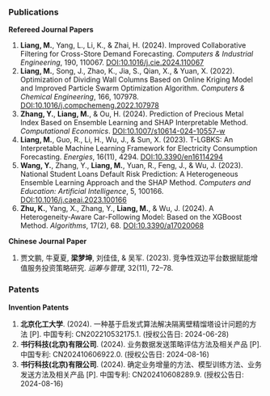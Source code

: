 ### **Publications**  
**Refereed Journal Papers**  
1. **Liang, M.**, Yang, L., Li, K., & Zhai, H. (2024). Improved Collaborative Filtering for Cross-Store Demand Forecasting. *Computers & Industrial Engineering*, 190, 110067. [DOI:10.1016/j.cie.2024.110067](https://doi.org/10.1016/j.cie.2024.110067)  
2. **Liang, M.**, Song, J., Zhao, K., Jia, S., Qian, X., & Yuan, X. (2022). Optimization of Dividing Wall Columns Based on Online Kriging Model and Improved Particle Swarm Optimization Algorithm. *Computers & Chemical Engineering*, 166, 107978. [DOI:10.1016/j.compchemeng.2022.107978](https://doi.org/10.1016/j.compchemeng.2022.107978)  
3. **Zhang, Y.**, **Liang, M.**, & Ou, H. (2024). Prediction of Precious Metal Index Based on Ensemble Learning and SHAP Interpretable Method. *Computational Economics*. [DOI:10.1007/s10614-024-10557-w](https://doi.org/10.1007/s10614-024-10557-w)  
4. **Liang, M.**, Guo, R., Li, H., Wu, J., & Sun, X. (2023). T-LGBKS: An Interpretable Machine Learning Framework for Electricity Consumption Forecasting. *Energies*, 16(11), 4294. [DOI:10.3390/en16114294](https://doi.org/10.3390/en16114294)  
5. **Wang, Y.**, Zhang, Y., **Liang, M.**, Yuan, R., Feng, J., & Wu, J. (2023). National Student Loans Default Risk Prediction: A Heterogeneous Ensemble Learning Approach and the SHAP Method. *Computers and Education: Artificial Intelligence*, 5, 100166. [DOI:10.1016/j.caeai.2023.100166](https://doi.org/10.1016/j.caeai.2023.100166)  
6. **Zhu, K.**, Yang, X., Zhang, Y., **Liang, M.**, & Wu, J. (2024). A Heterogeneity-Aware Car-Following Model: Based on the XGBoost Method. *Algorithms*, 17(2), 68. [DOI:10.3390/a17020068](https://doi.org/10.3390/a17020068)  

**Chinese Journal Paper**  
1. 贾文鹏, 牛夏夏, **梁梦坤**, 刘佳佳, & 吴军. (2023). 竞争性双边平台数据赋能增值服务投资策略研究. *运筹与管理*, 32(11), 72–78.  


### **Patents**  
**Invention Patents**  
1. **北京化工大学**. (2024). 一种基于启发式算法解决隔离壁精馏塔设计问题的方法 [P]. 中国专利: CN202210532175.1. (授权公告日: 2024-06-28)  
2. **书行科技(北京)有限公司**. (2024). 业务数据发送策略评估方法及相关产品 [P]. 中国专利: CN202410606922.0. (授权公告日: 2024-08-16)  
3. **书行科技(北京)有限公司**. (2024). 确定业务增量的方法、模型训练方法、业务发送方法及相关产品 [P]. 中国专利: CN202410608289.9. (授权公告日: 2024-08-16)  
